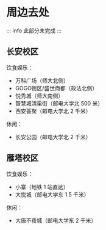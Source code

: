 # 周边去处

::: info 此部分未完成
:::

## 长安校区

饮食娱乐：

- 万科广场（师大北侧）
- GOGO街区/盛世商都（政法北侧）
- 悦秀城（师大南侧）
- 智慧城清渠街（邮电大学北 500 米）
- 西安荟聚（邮电大学北 2 千米）

休闲：

- 长安公园（邮电大学北 2 千米）

## 雁塔校区

饮食娱乐：

- 小寨（地铁 1 站直达）
- 大悦城（邮电大学东 1.5 千米）

休闲：

- 大唐不夜城（邮电大学东 2 千米）
